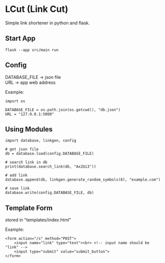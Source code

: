 # LCut (Link Cut)

Simple link shortener in python and flask.

## Start App

```
flask --app src/main run
```

## Config
DATABASE_FILE -> json file <br>
URL -> app web address

Example:
```
import os

DATABASE_FILE = os.path.join(os.getcwd(), "db.json")
URL = "127.0.0.1:5000"
```

## Using Modules

```
import database, linkgen, config

# get json file
db = database.load(config.DATABASE_FILE)

# search link in db
print(database.search_link(db, "Ax2Ui3"))

# add link
database.append(db, linkgen.generate_random_symbols(8), "example.com")

# save link
database.write(config.DATABASE_FILE, db)
```

## Template Form
stored in "templates/index.html"

Example:
```
<form action="/s" method="POST">
    <input name="link" type="text"><br> <!-- input name should be "link" -->
    <input type="submit" value="submit_button">
</form>
```

